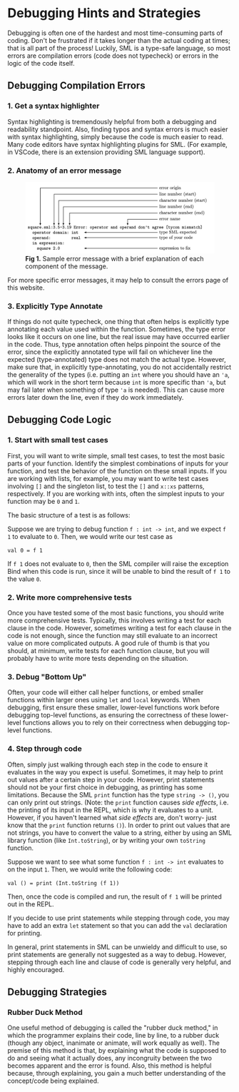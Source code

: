 # Debugging Hints and Strategies
Debugging is often one of the hardest and most time-consuming parts of coding. Don't be frustrated if it takes longer than the actual coding at times; that is all part of the process! Luckily, SML is a type-safe language, so most errors are compilation errors (code does not typecheck) or errors in the logic of the code itself.

## Debugging Compilation Errors

### 1. Get a syntax highlighter
Syntax highlighting is tremendously helpful from both a debugging and readability standpoint. Also, finding typos and syntax errors is much easier with syntax highlighting, simply because the code is much easier to read. Many code editors have syntax highlighting plugins for SML. (For example, in VSCode, there is an extension providing SML language support).

### 2. Anatomy of an error message
<figure class="aligncenter">
    <img src="../assets/errors.png" alt="Instructions" width="1500"/>
    <figcaption><b>Fig 1.</b> Sample error message with a brief explanation of each component of the message. </figcaption>
</figure>

For more specific error messages, it may help to consult the errors page of this website.

### 3. Explicitly Type Annotate
If things do not quite typecheck, one thing that often helps is explicitly type annotating each value used within the function. Sometimes, the type error looks like it occurs on one line, but the real issue may have occurred earlier in the code. Thus, type annotation often helps pinpoint the source of the error, since the explicitly annotated type will fail on whichever line the expected (type-annotated) type does not match the actual type. However, make sure that, in explicitly type-annotating, you do not accidentally restrict the generality of the types (i.e. putting an `int` where you should have an `'a`, which will work in the short term because `int` is more specific than `'a`, but may fail later when something of type `'a` is needed). This can cause more errors later down the line, even if they do work immediately.

## Debugging Code Logic

### 1. Start with small test cases
First, you will want to write simple, small test cases, to test the most basic parts of your function. Identify the simplest combinations of inputs for your function, and test the behavior of the function on these small inputs. If you are working with lists, for example, you may want to write test cases involving `[]` and the singleton list, to test the `[]` and `x::xs` patterns, respectively. If you are working with ints, often the simplest inputs to your function may be `0` and `1`.

The basic structure of a test is as follows:

Suppose we are trying to debug function `f : int -> int`, and we expect `f 1` to evaluate to `0`. Then, we would write our test case as
```
val 0 = f 1
```
If `f 1` does not evaluate to `0`, then the SML compiler will raise the exception Bind when this code is run, since it will be unable to bind the result of `f 1` to the value `0`.

### 2. Write more comprehensive tests
Once you have tested some of the most basic functions, you should write more comprehensive tests. Typically, this involves writing a test for each clause in the code. However, sometimes writing a test for each clause in the code is not enough, since the function may still evaluate to an incorrect value on more complicated outputs. A good rule of thumb is that you should, at minimum, write tests for each function clause, but you will probably have to write more tests depending on the situation.

### 3. Debug "Bottom Up"
Often, your code will either call helper functions, or embed smaller functions within larger ones using `let` and `local` keywords. When debugging, first ensure these smaller, lower-level functions work before debugging top-level functions, as ensuring the correctness of these lower-level functions allows you to rely on their correctness when debugging top-level functions.

### 4. Step through code
Often, simply just walking through each step in the code to ensure it evaluates in the way you expect is useful. Sometimes, it may help to print out values after a certain step in your code. However, print statements should not be your first choice in debugging, as printing has some limitations. Because the SML `print` function has the type `string -> ()`, you can only print out strings. (Note: the `print` function causes _side effects_, i.e. the printing of its input in the REPL, which is why it evaluates to a unit. However, if you haven't learned what _side effects_ are, don't worry- just know that the `print` function returns `()`). In order to print out values that are not strings, you have to convert the value to a string, either by using an SML library function (like `Int.toString`), or by writing your own `toString` function.

Suppose we want to see what some function `f : int -> int` evaluates to on the input `1`. Then, we would write the following code:
```
val () = print (Int.toString (f 1))
```
Then, once the code is compiled and run, the result of `f 1` will be printed out in the REPL.

If you decide to use print statements while stepping through code, you may have to add an extra `let` statement so that you can add the `val` declaration for printing.

In general, print statements in SML can be unwieldy and difficult to use, so print statements are generally not suggested as a way to debug. However, stepping through each line and clause of code is generally very helpful, and highly encouraged.

## Debugging Strategies
### Rubber Duck Method
One useful method of debugging is called the "rubber duck method," in which the programmer explains their code, line by line, to a rubber duck (though any object, inanimate or animate, will work equally as well). The premise of this method is that, by explaining what the code is supposed to do and seeing what it actually does, any incongruity between the two becomes apparent and the error is found. Also, this method is helpful because, through explaining, you gain a much better understanding of the concept/code being explained.